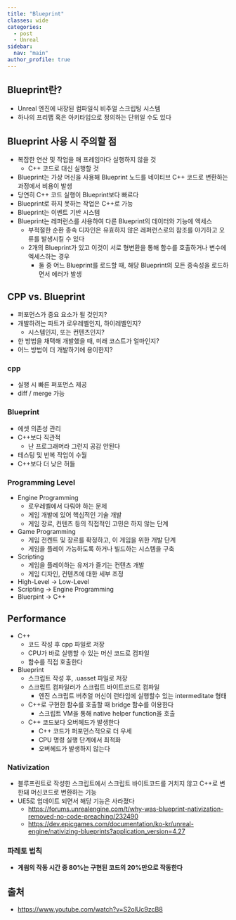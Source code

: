 ```yaml
---
title: "Blueprint"
classes: wide
categories: 
  - post
  - Unreal
sidebar:
  nav: "main"
author_profile: true
---
```


## Blueprint란?
* Unreal 엔진에 내장된 컴파일식 비주얼 스크립팅 시스템
* 하나의 프리팹 혹은 아키타입으로 정의하는 단위일 수도 있다

## Blueprint 사용 시 주의할 점
* 복잡한 연산 및 작업을 매 프레임마다 실행하지 않을 것
  * C++ 코드로 대신 실행할 것
* Blueprint는 가상 머신을 사용해 Blueprint 노드를 네이티브 C++ 코드로 변환하는 과정에서 비용이 발생
* 당연히 C++ 코드 실행이 Blueprint보다 빠르다
* Blueprint로 하지 못하는 작업은 C++로 가능
* Blueprint는 이벤트 기반 시스템
* Blueprint는 레퍼런스를 사용하여 다른 Blueprint의 데이터와 기능에 엑세스
  * 부적절한 순환 종속 디자인은 유효하지 않은 레퍼런스로의 참조를 야기하고 오류를 발생시킬 수 있다
  * 2개의 Blueprint가 있고 이것이 서로 형변환을 통해 함수를 호출하거나 변수에 엑세스하는 경우
    * 둘 중 어느 Blueprint를 로드할 때, 해당 Blueprint의 모든 종속성을 로드하면서 에러가 발생

## CPP vs. Blueprint
* 퍼포먼스가 중요 요소가 될 것인지?
* 개발하려는 파트가 로우레벨인지, 하이레벨인지?
  * 시스템인지, 또는 컨텐츠인지?
* 한 방법을 채택해 개발했을 때, 미래 코스트가 얼마인지?
* 어느 방법이 더 개발하기에 용이한지?

### cpp
* 실행 시 빠른 퍼포먼스 제공
* diff / merge 가능

### Blueprint
* 에셋 의존성 관리
* C++보다 직관적
  * 난 프로그래머라 그런지 공감 안된다
* 테스팅 및 반복 작업이 수월
* C++보다 더 낮은 허들

### Programming Level
* Engine Programming
  * 로우레벨에서 다뤄야 하는 문제
  * 게임 개발에 있어 핵심적인 기술 개발
  * 게임 장르, 컨텐츠 등의 직접적인 고민은 하지 않는 단계
* Game Programming
  * 게임 전켄트 및 장르를 확정하고, 이 게임을 위한 개발 단계
  * 게임을 플레이 가능하도록 하거나 빌드하는 시스템을 구축
* Scripting
  * 게임을 플레이하는 유저가 즐기는 컨텐츠 개발
  * 게임 디자인, 컨텐츠에 대한 세부 조정
* High-Level -> Low-Level
* Scripting -> Engine Programming
* Bluerpint -> C++

## Performance
* C++
  * 코드 작성 후 cpp 파일로 저장
  * CPU가 바로 실행할 수 있는 머신 코드로 컴파일
  * 함수를 직접 호출한다
* Blueprint
  * 스크립트 작성 후, .uasset 파일로 저장
  * 스크립트 컴파일러가 스크립트 바이트코드로 컴파일
    * 엔진 스크립트 버추얼 머신이 런타임에 실행할수 있는 intermeditate 형태
  * C++로 구현한 함수를 호출할 때 bridge 함수를 이용한다
    * 스크립트 VM을 통해 native helper function을 호출
  * C++ 코드보다 오버헤드가 발생한다
    * C++ 코드가 퍼포먼스적으로 더 우세
    * CPU 명령 실행 단계에서 최적화
    * 오버헤드가 발생하지 않는다

### Nativization
* 블루프린트로 작성한 스크립트에서 스크립트 바이트코드를 거치지 않고 C++로 변한돼 머신코드로 변환하는 기능
* UE5로 업데이트 되면서 해당 기능은 사라졌다
  * <https://forums.unrealengine.com/t/why-was-blueprint-nativization-removed-no-code-preaching/232490>
  * <https://dev.epicgames.com/documentation/ko-kr/unreal-engine/nativizing-blueprints?application_version=4.27>

### 파레토 법칙
* **게읨의 작동 시간 중 80%는 구현된 코드의 20%만으로 작동한다**

## 출처
* <https://www.youtube.com/watch?v=S2olUc9zcB8>